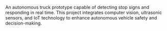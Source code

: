 An autonomous truck prototype capable of detecting stop signs and responding in real time. This project integrates computer vision, ultrasonic sensors, and IoT technology to enhance autonomous vehicle safety and decision-making.
